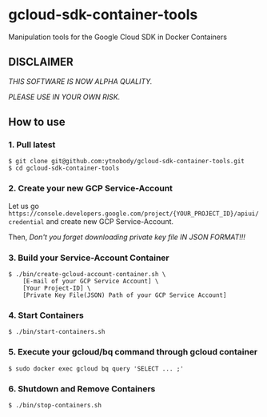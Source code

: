 # gcloud-sdk-container-tools

Manipulation tools for the Google Cloud SDK in Docker Containers

## DISCLAIMER

*THIS SOFTWARE IS NOW ALPHA QUALITY.*

*PLEASE USE IN YOUR OWN RISK.*

## How to use

### 1. Pull latest

    $ git clone git@github.com:ytnobody/gcloud-sdk-container-tools.git
    $ cd gcloud-sdk-container-tools

### 2. Create your new GCP Service-Account

Let us go `https://console.developers.google.com/project/{YOUR_PROJECT_ID}/apiui/credential` and create new GCP Service-Account.

Then, *Don't you forget downloading  private key file IN JSON FORMAT!!!*

### 3. Build your Service-Account Container

    $ ./bin/create-gcloud-account-container.sh \
        [E-mail of your GCP Service Account] \
        [Your Project-ID] \
        [Private Key File(JSON) Path of your GCP Service Account]


### 4. Start Containers

    $ ./bin/start-containers.sh

### 5. Execute your gcloud/bq command through gcloud container

    $ sudo docker exec gcloud bq query 'SELECT ... ;'

### 6. Shutdown and Remove Containers

    $ ./bin/stop-containers.sh


